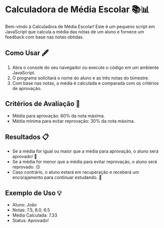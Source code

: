 # Calculadora de Média Escolar 📚📊

Bem-vindo à Calculadora de Média Escolar! Este é um pequeno script em JavaScript que calcula a média das notas de um aluno e fornece um feedback com base nas notas obtidas.

## Como Usar 🖋️

1. Abra o console do seu navegador ou execute o código em um ambiente JavaScript.
2. O programa solicitará o nome do aluno e as três notas do bimestre.
3. Com base nas notas, a média é calculada e comparada com os critérios de aprovação.

## Critérios de Avaliação 📝

- Média para aprovação: 60% da nota máxima.
- Média mínima para evitar reprovação: 30% da nota máxima.

## Resultados 📋

- Se a média for igual ou maior que a média para aprovação, o aluno será aprovado! 🎉
- Se a média for menor que a média para evitar reprovação, o aluno será reprovado. 😔
- Caso contrário, o aluno estará em recuperação e receberá um encorajamento para continuar estudando. 💪

## Exemplo de Uso 💡

- Aluno: João
- Notas: 7.5, 8.0, 6.5
- Média Calculada: 7.33
- Status: Aprovado!
